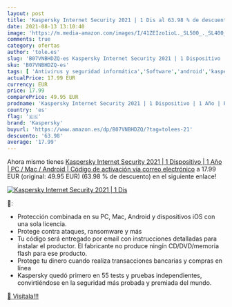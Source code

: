 ```yaml
---
layout: post
title: 'Kaspersky Internet Security 2021 | 1 Dis al 63.98 % de descuento'
date: 2021-08-13 13:10:40
image: 'https://m.media-amazon.com/images/I/41ZEIzo1ioL._SL500_._SL400_.jpg'
comments: true
category: ofertas
author: 'tole.es'
slug: 'B07VNBHDZQ-es Kaspersky Internet Security 2021 | 1 Dispositivo | 1 Año |...'
sku: 'B07VNBHDZQ-es'
tags: [ 'Antivirus y seguridad informática','Software','android','kaspersky', ]
actualPrice: 17.99 EUR
currency: EUR
price: 17.99
comparePrice: 49.95 EUR
prodname: 'Kaspersky Internet Security 2021 | 1 Dispositivo | 1 Año | PC / Mac / Android | Código de activación vía correo electrónico'
country: 'es'
flag: '🇪🇸'
brand: 'Kaspersky'
buyurl: 'https://www.amazon.es/dp/B07VNBHDZQ/?tag=tolees-21'
descuento: '63.98'
average: '17.99'
---
```


Ahora mismo tienes [Kaspersky Internet Security 2021 | 1 Dispositivo | 1 Año | PC / Mac / Android | Código de activación vía correo electrónico](https://www.amazon.es/dp/B07VNBHDZQ/?tag=tolees-21) a 17.99 EUR (original: 49.95 EUR) (63.98 %  de descuento) en el siguiente enlace!

[![Kaspersky Internet Security 2021 | 1 Dis](https://m.media-amazon.com/images/I/41ZEIzo1ioL._SL500_._SL400_.jpg)](https://www.amazon.es/dp/B07VNBHDZQ/?tag=tolees-21)

🔎:

- Protección combinada en su PC, Mac, Android y dispositivos iOS con una sola licencia.
- Protege contra ataques, ransomware y más
- Tu código será entregado por email con instrucciones detalladas para instalar el productor. El fabricante no produce ningín CD/DVD/memoria flash para ese producto.
- Protege tu dinero cuando realiza transacciones bancarias y compras en línea
- Kaspersky quedó primero en 55 tests y pruebas independientes, convirtiéndose en la seguridad más probada y premiada del mundo.

[🛒 Visítala!!!](https://www.amazon.es/dp/B07VNBHDZQ/?tag=tolees-21)
